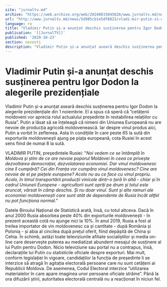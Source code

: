 ```yaml
---
site: "jurnaltv.md"
archive: "https://web.archive.org/web/20240615045826/www.jurnaltv.md/news/5d985cb1e5df8823/vladi-mir-putin-si-a-anuntat-deschis-sustinerea-pentru-igor-do-"
url: "http://www.jurnaltv.md/news/5d985cb1e5df8823/vladi-mir-putin-si-a-anuntat-deschis-sustinerea-pentru-igor-do-"
language: ro
title: "Vladimir Putin și-a anunțat deschis susținerea pentru Igor Dodon la alegerile prezidențiale"
publication: '[[JurnalTV]]'
published: '2020-10-23'
section: novosti
description: "Vladimir Putin și-a anunțat aseară deschis susținerea pentru Igor Dodon la alegerile prezidențiale din 1 noiembrie. El a spus că speră că ”cetățenii moldoveni vor aprecia rolul actualului președinte în restabilirea relațiilor cu Rusia”. Putin a lăsat să se înțeleagă că nimeni din Uniunea Europeană nu are nevoie de producția agricolă moldovenească. Iar despre vinul produs aici, Putin a vorbit în zeflemea. Asta în condițiile în care peste 65 la sută din exporturile moldovenești ajung pe piața europeană, cota Rusiei în acest sens fiind de numai 8 la sută."
---
```


# Vladimir Putin și-a anunțat deschis susținerea pentru Igor Dodon la alegerile prezidențiale

Vladimir Putin și-a anunțat aseară deschis susținerea pentru Igor Dodon la alegerile prezidențiale din 1 noiembrie. El a spus că speră că ”cetățenii moldoveni vor aprecia rolul actualului președinte în restabilirea relațiilor cu Rusia”. Putin a lăsat să se înțeleagă că nimeni din Uniunea Europeană nu are nevoie de producția agricolă moldovenească. Iar despre vinul produs aici, Putin a vorbit în zeflemea. Asta în condițiile în care peste 65 la sută din exporturile moldovenești ajung pe piața europeană, cota Rusiei în acest sens fiind de numai 8 la sută.

VLADIMIR PUTIN, președintele Rusiei: "*Noi vedem ce se întâmplă în Moldova și știm de ce are nevoie poporul Moldovei în ceea ce privește dezvoltarea democrației, dezvolatarea economiei. Dar vinul moldovenesc cine îl cumpără? Cei din Franța vor cumpăra vinul moldovenesc? Cine are nevoie de el pe piețele europene? Acolo nu au ce face cu vinul propriu. Acolo, în timul transportării producții vinicole dintr-o țară în altă - chiar și în cadrul Uniuneii Europene - agricultorii sunt opriți pe drum şi totul este aruncat, vărsat în câmp deschis. Și nu doar vinul. Sunt și alte ramuri ale economiei moldovenești care sunt atât de dependente de Rusia încât altfel nu pot funcționa normal."*

Datele Biroului Național de Statistică arată, însă, cu totul altceva. Dacă în anul 2000 Rusia absorbea peste 40% din exporturile moldovenești - în prezent această cotă nu ajunge nici la 10%. În anul 2019, Rusia a fost al treilea importator de vin moldovenesc ca și cantitate - după România și Polonia - și abia al cincilea după prețul oferit, fiind depășită de China și Cehia. În schimb, astăzi toate televiziunile afiliate socialiștilor și media on-line care deservește puterea au mediatizat abundent mesajul de susținere al lui Putin pentru Dodon. Nicio televiziune sau portal nu a contrapus, însă, declarațiile lui Putin cu statisticile oficiale despre exporturi. Mai mult, conform legislației în vigoare, candidaților la funcția de președinte li se interzice să atragă în agitația electorală persoane care nu sunt cetățeni ai Republicii Moldova. De asemenea, Codul Electoral interzice ”utilizarea materialelor în care apare imaginea unor persoane oficiale străine”. Până la ora difuzării știrii, autoritatea electorală centrală nu a reacționat în niciun fel.